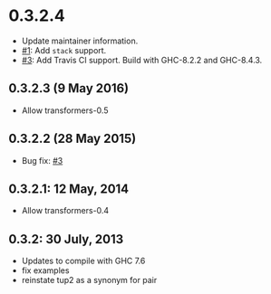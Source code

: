 0.3.2.4
=======

* Update maintainer information.
* [#1](https://github.com/kowainik/first-class-patterns/issues/1):
  Add `stack` support.
* [#3](https://github.com/kowainik/first-class-patterns/issues/3):
  Add Travis CI support. Build with GHC-8.2.2 and GHC-8.4.3.

0.3.2.3 (9 May 2016)
--------------------

* Allow transformers-0.5

0.3.2.2 (28 May 2015)
---------------------

* Bug fix: [#3](https://github.com/reinerp/first-class-patterns/issues/3)

0.3.2.1: 12 May, 2014
---------------------

* Allow transformers-0.4

0.3.2: 30 July, 2013
----------------------

* Updates to compile with GHC 7.6
* fix examples
* reinstate tup2 as a synonym for pair
